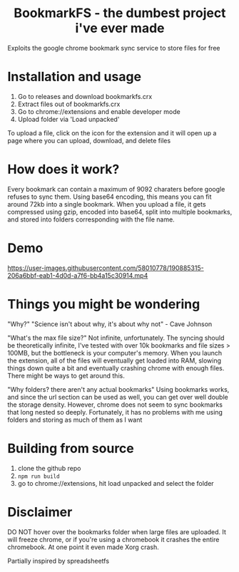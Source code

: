<div align="center">
    <h1>BookmarkFS - the dumbest project i've ever made</h1>
</div>
Exploits the google chrome bookmark sync service to store files for free

# Installation and usage
1. Go to releases and download bookmarkfs.crx
2. Extract files out of bookmarkfs.crx
3. Go to chrome://extensions and enable developer mode
4. Upload folder via 'Load unpacked'


To upload a file, click on the icon for the extension and it will open up a page where you can upload, download, and delete files

# How does it work?
Every bookmark can contain a maximum of 9092 charaters before google refuses to sync them. Using base64 encoding, this means you can fit around 72kb into a single bookmark.
When you upload a file, it gets compressed using gzip, encoded into base64, split into multiple bookmarks, and stored into folders corresponding with the file name.

# Demo


https://user-images.githubusercontent.com/58010778/190885315-206a6bbf-eab1-4d0d-a7f6-bb4a15c30914.mp4




# Things you might be wondering

"Why?"
    "Science isn't about why, it's about why not" - Cave Johnson

"What's the max file size?"
    Not infinite, unfortunately. The syncing should be theoretically infinite, I've tested with over 10k bookmarks and file sizes > 100MB, but the bottleneck is your computer's memory. When you launch the extension, all of the files will eventually get loaded into RAM, slowing things down quite a bit and eventually crashing chrome with enough files. There might be ways to get around this.

"Why folders? there aren't any actual bookmarks"
    Using bookmarks works, and since the url section can be used as well, you can get over well double the storage density. However, chrome does not seem to sync bookmarks that long nested so deeply.
    Fortunately, it has no problems with me using folders and storing as much of them as I want 


# Building from source
1. clone the github repo
2. `npm run build`
3. go to chrome://extensions, hit load unpacked and select the folder

# Disclaimer
DO NOT hover over the bookmarks folder when large files are uploaded. It will freeze chrome, or if you're using a chromebook it crashes the entire chromebook. At one point it even made Xorg crash.


Partially inspired by spreadsheetfs
